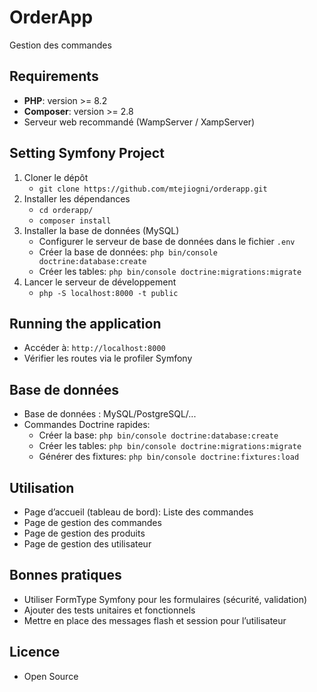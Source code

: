 # OrderApp
Gestion des commandes

## Requirements
- **PHP**: version >= 8.2
- **Composer**: version >= 2.8
- Serveur web recommandé (WampServer / XampServer)

## Setting Symfony Project
1. Cloner le dépôt
   - `git clone https://github.com/mtejiogni/orderapp.git`
2. Installer les dépendances
   - `cd orderapp/`
   - `composer install`
3. Installer la base de données (MySQL)
   - Configurer le serveur de base de données dans le fichier `.env` 
   - Créer la base de données: `php bin/console doctrine:database:create`
   - Créer les tables: `php bin/console doctrine:migrations:migrate`
4. Lancer le serveur de développement
   - `php -S localhost:8000 -t public`

## Running the application
- Accéder à: `http://localhost:8000`
- Vérifier les routes via le profiler Symfony

## Base de données
- Base de données : MySQL/PostgreSQL/...
- Commandes Doctrine rapides:
  - Créer la base: `php bin/console doctrine:database:create`
  - Créer les tables: `php bin/console doctrine:migrations:migrate`
  - Générer des fixtures: `php bin/console doctrine:fixtures:load`

## Utilisation
- Page d’accueil (tableau de bord): Liste des commandes
- Page de gestion des commandes
- Page de gestion des produits
- Page de gestion des utilisateur

## Bonnes pratiques
- Utiliser FormType Symfony pour les formulaires (sécurité, validation)
- Ajouter des tests unitaires et fonctionnels
- Mettre en place des messages flash et session pour l’utilisateur

## Licence
- Open Source
